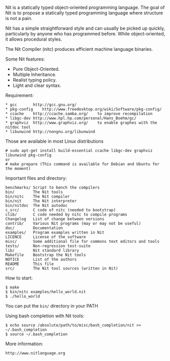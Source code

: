 Nit is a statically typed object-oriented programming language.
The goal of Nit is to propose a statically typed programming language where structure is not a pain.

Nit has a simple straightforward style and can usually be picked up quickly, particularly by anyone who has programmed before.
While object-oriented, it allows procedural styles.

The Nit Compiler (nitc) produces efficient machine language binaries.

Some Nit features:

 * Pure Object-Oriented.
 * Multiple Inheritance.
 * Realist typing policy.
 * Light and clear syntax.


Requirement:

	* gcc		http://gcc.gnu.org/
	* pkg-config	http://www.freedesktop.org/wiki/Software/pkg-config/
	* ccache	http://ccache.samba.org/	to improve recompilation
	* libgc-dev	http://www.hpl.hp.com/personal/Hans_Boehm/gc/
	* graphviz	http://www.graphviz.org/	to enable graphes with the nitdoc tool
	* libunwind	http://nongnu.org/libunwind

Those are available in most Linux distributions

    # sudo apt-get install build-essential ccache libgc-dev graphviz libunwind pkg-config
    or
    # make prepare (This command is available for Debian and Ubuntu for the moment)

Important files and directory:

	benchmarks/	Script to bench the compilers
	bin/		The Nit tools
	bin/nitc	The Nit compiler
	bin/nit		The Nit interpreter
	bin/nitdoc	The Nit autodoc
	c_src/		C code of nitc (needed to bootstrap)
	clib/		C code needed by nitc to compile programs
	Changelog	List of change between versions
	contrib/	Various Nit programs (may or may not be useful)
	doc/		Documentation
	examples/	Program examples written in Nit
	LICENCE		License of the software
	misc/		Some additional file for commons text editors and tools
	tests/		Non-regression test-suite
	lib/		Nit standard library
	Makefile	Bootstrap the Nit tools
	NOTICE		List of the authors
	README		This file
	src/		The Nit tool sources (written in Nit)


How to start:

    $ make
    $ bin/nitc examples/hello_world.nit
    $ ./hello_world

You can put the `bin/` directory in your PATH

Using bash completion with Nit tools:

    $ echo source /absolute/path/to/misc/bash_completion/nit >> ~/.bash_completion
    $ source ~/.bash_completion

More information:

	http://www.nitlanguage.org
